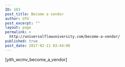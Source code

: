 ```yaml
---
ID: 183
post_title: Become a vendor
author: UfU
post_excerpt: ""
layout: page
permalink: >
  http://universalflowuniversity.com/become-a-vendor/
published: true
post_date: 2017-02-11 03:44:06
---
```

[yith_wcmv_become_a_vendor]